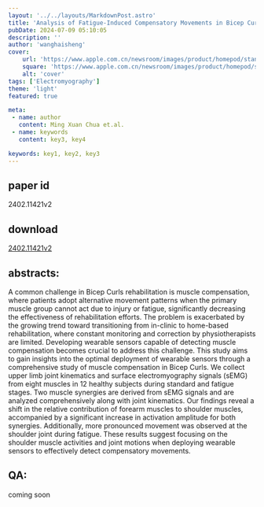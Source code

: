 ```yaml
---
layout: '../../layouts/MarkdownPost.astro'
title: 'Analysis of Fatigue-Induced Compensatory Movements in Bicep Curls: Gaining Insights for the Deployment of Wearable Sensors'
pubDate: 2024-07-09 05:10:05
description: ''
author: 'wanghaisheng'
cover:
    url: 'https://www.apple.com.cn/newsroom/images/product/homepod/standard/Apple-HomePod-hero-230118_big.jpg.large_2x.jpg'
    square: 'https://www.apple.com.cn/newsroom/images/product/homepod/standard/Apple-HomePod-hero-230118_big.jpg.large_2x.jpg'
    alt: 'cover'
tags: ['Electromyography'] 
theme: 'light'
featured: true

meta:
 - name: author
   content: Ming Xuan Chua et.al.
 - name: keywords
   content: key3, key4

keywords: key1, key2, key3
---
```


## paper id
2402.11421v2
## download
[2402.11421v2](http://arxiv.org/abs/2402.11421v2)
## abstracts:
A common challenge in Bicep Curls rehabilitation is muscle compensation, where patients adopt alternative movement patterns when the primary muscle group cannot act due to injury or fatigue, significantly decreasing the effectiveness of rehabilitation efforts. The problem is exacerbated by the growing trend toward transitioning from in-clinic to home-based rehabilitation, where constant monitoring and correction by physiotherapists are limited. Developing wearable sensors capable of detecting muscle compensation becomes crucial to address this challenge. This study aims to gain insights into the optimal deployment of wearable sensors through a comprehensive study of muscle compensation in Bicep Curls. We collect upper limb joint kinematics and surface electromyography signals (sEMG) from eight muscles in 12 healthy subjects during standard and fatigue stages. Two muscle synergies are derived from sEMG signals and are analyzed comprehensively along with joint kinematics. Our findings reveal a shift in the relative contribution of forearm muscles to shoulder muscles, accompanied by a significant increase in activation amplitude for both synergies. Additionally, more pronounced movement was observed at the shoulder joint during fatigue. These results suggest focusing on the shoulder muscle activities and joint motions when deploying wearable sensors to effectively detect compensatory movements.
## QA:
coming soon
